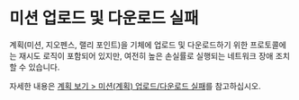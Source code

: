 # 미션 업로드 및 다운로드 실패

계획(미션, 지오펜스, 랠리 포인트)을 기체에 업로드 및 다운로드하기 위한 프로토콜에는 재시도 로직이 포함되어 있지만, 여전히 높은 손실률로 실행되는 네트워크 장애 조치할 수 있습니다.

자세한 내용은 [계획 보기 > 미션(계획) 업로드/다운로드 실패](../PlanView/PlanView.md#plan_transfer_fail)를 참고하십시오.
